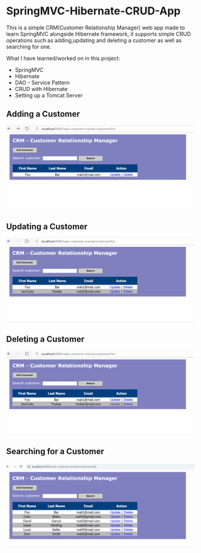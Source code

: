 # SpringMVC-Hibernate-CRUD-App

This is a simple CRM(Customer Relationship Manager) web app made to learn SpringMVC alongside Hibernate framework, it supports simple CRUD operations such as adding,updating and deleting a customer as well as searching for one.

What I have learned/worked on in this project:
* SpringMVC
* Hibernate
* DAO - Service Pattern
* CRUD with Hibernate
* Setting up a Tomcat Server



## Adding a Customer

![addCustomer](demo/addCustomer.gif)

## Updating a Customer

![updateCustomer](demo/updateCustomer.gif)

## Deleting a Customer

![deleteCustomer](demo/deleteCustomer.gif)

## Searching for a Customer

![searchCustomer](demo/searchCustomer.gif)
